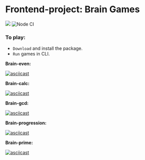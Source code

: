 # Frontend-project: Brain Games 


<a href="https://codeclimate.com/github/codeclimate/codeclimate/maintainability"><img src="https://api.codeclimate.com/v1/badges/a99a88d28ad37a79dbf6/maintainability" /></a> ![Node CI](https://github.com/vsbdn/frontend-project-lvl1/workflows/Node%20CI/badge.svg)

### To play: 
* `Download` and install the package.
* `Run` games in CLI.

**Brain-even:**
 
[![asciicast](https://asciinema.org/a/enU3nfD1odTesM3GcCRwe0HXV.svg)](https://asciinema.org/a/enU3nfD1odTesM3GcCRwe0HXV)

**Brain-calc:** 

[![asciicast](https://asciinema.org/a/eS5vRehSsWk4vESV3W9X0dMQk.svg)](https://asciinema.org/a/eS5vRehSsWk4vESV3W9X0dMQk)

**Brain-gcd:** 

[![asciicast](https://asciinema.org/a/fRSLklRvNtCKpYsHw6HOPs7nj.svg)](https://asciinema.org/a/fRSLklRvNtCKpYsHw6HOPs7nj)

**Brain-progression:** 

[![asciicast](https://asciinema.org/a/CucgR3Qhr1HC4dP3HzLtEseAO.svg)](https://asciinema.org/a/CucgR3Qhr1HC4dP3HzLtEseAO)

**Brain-prime:** 

[![asciicast](https://asciinema.org/a/MqHnOacjnfBHIHkKOLERqu56C.svg)](https://asciinema.org/a/MqHnOacjnfBHIHkKOLERqu56C)
